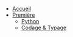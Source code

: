 <!-- docs/_sidebar.md -->

* [<i class="fa fa-home" aria-hidden="true"></i> Accueil](/)
* [<i class="fa fa-graduation-cap" aria-hidden="true"></i> Première](/premiere.md)
  * [<i class="fab fa-python" aria-hidden="true"></i> Python](premiere/python.md)
  * [<i class="fa fa-code" aria-hidden="true"></i> Codage & Typage](premiere/codage_typage.md)